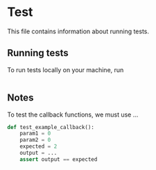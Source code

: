 # Test

This file contains information about running tests.

## Running tests

To run tests locally on your machine, run

```bash

```

## Notes

To test the callback functions, we must use ...

```python
def test_example_callback():
    param1 = 0
    param2 = 0
    expected = 2
    output = ...
    assert output == expected
```
